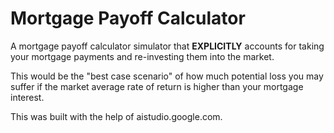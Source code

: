 # Mortgage Payoff Calculator

A mortgage payoff calculator simulator that **EXPLICITLY** accounts for taking your mortgage payments and re-investing them into the market.

This would be the "best case scenario" of how much potential loss you may suffer if the market average rate of return is higher than your mortgage interest.

This was built with the help of aistudio.google.com.